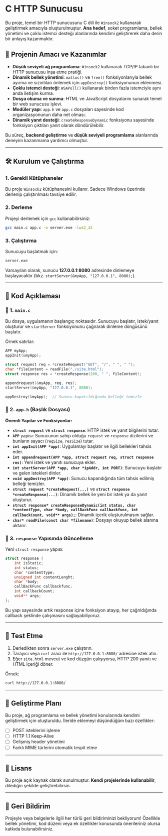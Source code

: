# C HTTP Sunucusu

Bu proje, temel bir HTTP sunucusunu C dili ile `Winsock2` kullanarak geliştirmek amacıyla oluşturulmuştur. **Ana hedef**, soket programlama, bellek yönetimi ve çoklu istemci desteği alanlarında kendimi geliştirerek daha derin bir anlayış kazanmaktır.

## 📌 Projenin Amacı ve Kazanımlar
- **Düşük seviyeli ağ programlama**: `Winsock2` kullanarak TCP/IP tabanlı bir HTTP sunucusu inşa etme pratiği.
- **Dinamik bellek yönetimi**: `malloc()` ve `free()` fonksiyonlarıyla bellek ayırma ve sızıntıları önlemek için `appDestroy()` fonksiyonunun eklenmesi.
- **Çoklu istemci desteği**: `WSAPoll()` kullanarak birden fazla istemciyle aynı anda iletişim kurma.
- **Dosya okuma ve sunma**: HTML ve JavaScript dosyalarını sunarak temel bir web sunucusu işlevi.
- **Modüler yapı**: `app.h` ve `app.c` dosyaları sayesinde kod organizasyonunun daha net olması.
- **Dinamik yanıt desteği**: `createResponseDynamic` fonksiyonu sayesinde fonksiyon çıktıları yanıt olarak döndürülebilir.

Bu süreç, **backend geliştirme** ve **düşük seviyeli programlama** alanlarında deneyim kazanmama yardımcı olmuştur.

---

## 🛠 **Kurulum ve Çalıştırma**

### **1. Gerekli Kütüphaneler**
Bu proje `Winsock2` kütüphanesini kullanır. Sadece Windows üzerinde derlenip çalıştırılması tavsiye edilir.

### **2. Derleme**
Projeyi derlemek için `gcc` kullanabilirsiniz:
```sh
gcc main.c app.c -o server.exe -lws2_32
```

### **3. Çalıştırma**
Sunucuyu başlatmak için:
```sh
server.exe
```

Varsayılan olarak, sunucu **127.0.0.1:8080** adresinde dinlemeye başlayacaktır (bkz. `startServer(&myApp, "127.0.0.1", 8080);`).

---

## 📜 **Kod Açıklaması**

### **🔹 1. `main.c`**
Bu dosya, uygulamanın başlangıç noktasıdır. Sunucuyu başlatır, istek/yanıt oluşturur ve `startServer` fonksiyonunu çağırarak dinleme döngüsünü başlatır.

Örnek satırlar:
```c
APP myApp;
appInit(&myApp);

struct request req = *createRequest("GET", "/", " ", " ");
char *fileContent = readFile("./site.html");
struct response res = *createResponse(200, " ", fileContent);

appendrequest(&myApp, req, res);
startServer(&myApp, "127.0.0.1", 8080);

appDestroy(&myApp);  // Sunucu kapatıldığında belleği temizle
```

### **🔹 2. `app.h` (Başlık Dosyası)**
**Önemli Yapılar ve Fonksiyonlar:**

- **`struct request`** ve **`struct response`**: HTTP istek ve yanıt bilgilerini tutar.
- **`APP`** yapısı: Sunucunun sahip olduğu `request` ve `response` dizilerini ve bunların sayacı (`reqSize`, `resSize`) tutar.
- **`int appInit(APP *app)`**: Uygulamayı başlatır ve ilgili bellekleri tahsis eder.
- **`int appendrequest(APP *app, struct request req, struct response res)`**: Yeni istek ve yanıtı sunucuya ekler.
- **`int startServer(APP *app, char *ipAddr, int PORT)`**: Sunucuyu başlatır ve gelen istekleri dinler.
- **`void appDestroy(APP *app)`**: Sunucu kapandığında tüm tahsis edilmiş belleği temizler.
- **`struct request *createRequest(...)`** ve **`struct response *createResponse(...)`**: Dinamik bellek ile yeni bir istek ya da yanıt oluşturur.
- **`struct response* createResponseDynamic(int status, char *contentType, char *body, callBackFunc callbackfunc, int callbackCount, void** args);`**: Dinamik içerik oluşturulmasını sağlar.
- **`char* readFile(const char *filename)`**: Dosyayı okuyup bellek alanına aktarır.

### **🔹 3. `response` Yapısında Güncelleme**
Yeni `struct response` yapısı:
```c
struct response {
    int isStatic;
    int status;
    char *contentType;
    unsigned int contentLenght;
    char *body;
    callBackFunc callbackfunc;
    int callbackCount;
    void** args;
};
```
Bu yapı sayesinde artık response içine fonksiyon atayıp, her çağrıldığında callback şeklinde çalışmasını sağlayabiliyoruz.

---

## 🧪 **Test Etme**
1. Derledikten sonra `server.exe` çalıştırın.
2. Tarayıcı veya `curl` aracı ile `http://127.0.0.1:8080/` adresine istek atın.
3. Eğer `site.html` mevcut ve kod düzgün çalışıyorsa, HTTP 200 yanıtı ve HTML içeriği döner.

Örnek:
```sh
curl http://127.0.0.1:8080/
```

---

## 🚀 **Geliştirme Planı**
Bu proje, ağ programlama ve bellek yönetimi konularında kendimi geliştirmek için oluşturuldu. İleride eklemeyi düşündüğüm bazı özellikler:

- [ ] POST isteklerini işleme
- [ ] HTTP 1.1 Keep-Alive
- [ ] Gelişmiş header yönetimi
- [ ] Farklı MIME türlerini otomatik tespit etme

---

## 📜 **Lisans**
Bu proje açık kaynak olarak sunulmuştur. **Kendi projelerinde kullanabilir**, dilediğin şekilde geliştirebilirsin.

---

## 💬 **Geri Bildirim**
Projeyle veya belgelerle ilgili her türlü geri bildiriminizi bekliyorum! Özellikle bellek yönetimi, kod düzeni veya ek özellikler konusunda önerileriniz olursa katkıda bulunabilirsiniz.

